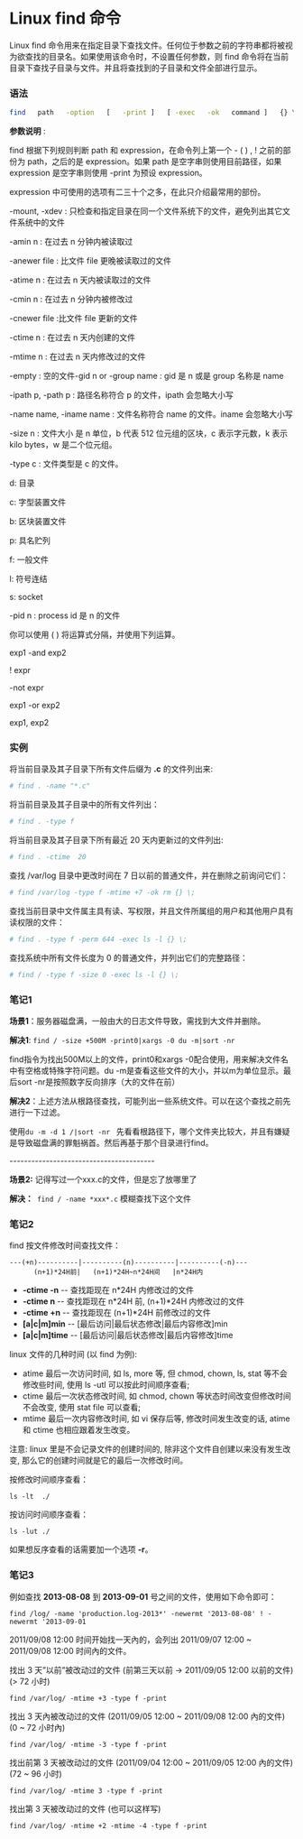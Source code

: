 # Linux find 命令

Linux find 命令用来在指定目录下查找文件。任何位于参数之前的字符串都将被视为欲查找的目录名。如果使用该命令时，不设置任何参数，则 find 命令将在当前目录下查找子目录与文件。并且将查找到的子目录和文件全部进行显示。

### 语法

```bash
find   path   -option   [   -print ]   [ -exec   -ok   command ]   {} \;
```

**参数说明** :

find 根据下列规则判断 path 和 expression，在命令列上第一个 - ( ) , ! 之前的部份为 path，之后的是 expression。如果 path 是空字串则使用目前路径，如果 expression 是空字串则使用 -print 为预设 expression。

expression 中可使用的选项有二三十个之多，在此只介绍最常用的部份。

-mount, -xdev : 只检查和指定目录在同一个文件系统下的文件，避免列出其它文件系统中的文件

-amin n : 在过去 n 分钟内被读取过

-anewer file : 比文件 file 更晚被读取过的文件

-atime n : 在过去 n 天内被读取过的文件

-cmin n : 在过去 n 分钟内被修改过

-cnewer file :比文件 file 更新的文件

-ctime n : 在过去 n 天内创建的文件

-mtime n : 在过去 n 天内修改过的文件

-empty : 空的文件-gid n or -group name : gid 是 n 或是 group 名称是 name

-ipath p, -path p : 路径名称符合 p 的文件，ipath 会忽略大小写

-name name, -iname name : 文件名称符合 name 的文件。iname 会忽略大小写

-size n : 文件大小 是 n 单位，b 代表 512 位元组的区块，c 表示字元数，k 表示 kilo bytes，w 是二个位元组。

-type c : 文件类型是 c 的文件。

d: 目录

c: 字型装置文件

b: 区块装置文件

p: 具名贮列

f: 一般文件

l: 符号连结

s: socket

-pid n : process id 是 n 的文件

你可以使用 ( ) 将运算式分隔，并使用下列运算。

exp1 -and exp2

! expr

-not expr

exp1 -or exp2

exp1, exp2

### 实例

将当前目录及其子目录下所有文件后缀为 **.c** 的文件列出来:

```bash
# find . -name "*.c"
```

将当前目录及其子目录中的所有文件列出：

```bash
# find . -type f
```

将当前目录及其子目录下所有最近 20 天内更新过的文件列出:

```bash
# find . -ctime  20
```

查找 /var/log 目录中更改时间在 7 日以前的普通文件，并在删除之前询问它们：

```bash
# find /var/log -type f -mtime +7 -ok rm {} \;
```

查找当前目录中文件属主具有读、写权限，并且文件所属组的用户和其他用户具有读权限的文件：

```bash
# find . -type f -perm 644 -exec ls -l {} \;
```

查找系统中所有文件长度为 0 的普通文件，并列出它们的完整路径：

```bash
# find / -type f -size 0 -exec ls -l {} \;
```



### 笔记1

**场景1**：服务器磁盘满，一般由大的日志文件导致，需找到大文件并删除。

**解决1**: `find / -size +500M -print0|xargs -0 du -m|sort -nr`

find指令为找出500M以上的文件，print0和xargs -0配合使用，用来解决文件名中有空格或特殊字符问题。du -m是查看这些文件的大小，并以m为单位显示。最后sort -nr是按照数字反向排序（大的文件在前）

**解决2**：上述方法从根路径查找，可能列出一些系统文件。可以在这个查找之前先进行一下过滤。

使用`du -m -d 1 /|sort -nr ` 先看看根路径下，哪个文件夹比较大，并且有嫌疑是导致磁盘满的罪魁祸首。然后再基于那个目录进行find。

\----------------------------------------

**场景2:** 记得写过一个xxx.c的文件，但是忘了放哪里了

**解决：**` find / -name *xxx*.c` 模糊查找下这个文件



### 笔记2

find 按文件修改时间查找文件：

```
---(+n)----------|----------(n)----------|----------(-n)---
      (n+1)*24H前|   (n+1)*24H~n*24H间   |n*24H内
```

-  **-ctime -n** -- 查找距现在 n*24H 内修改过的文件
-  **-ctime n** -- 查找距现在 n*24H 前, (n+1)*24H 内修改过的文件
-  **-ctime +n** -- 查找距现在 (n+1)*24H 前修改过的文件
-  **[a|c|m]min** -- [最后访问|最后状态修改|最后内容修改]min
-  **[a|c|m]time** -- [最后访问|最后状态修改|最后内容修改]time

linux 文件的几种时间 (以 find 为例):

-  atime 最后一次访问时间, 如 ls, more 等, 但 chmod, chown, ls, stat 等不会修改些时间, 使用 ls -utl 可以按此时间顺序查看;
-  ctime 最后一次状态修改时间, 如 chmod, chown 等状态时间改变但修改时间不会改变, 使用 stat file 可以查看;
-  mtime 最后一次内容修改时间, 如 vi 保存后等, 修改时间发生改变的话, atime 和 ctime 也相应跟着发生改变。

注意: linux 里是不会记录文件的创建时间的, 除非这个文件自创建以来没有发生改变, 那么它的创建时间就是它的最后一次修改时间。

按修改时间顺序查看：

```
ls -lt  ./ 
```

按访问时间顺序查看：

```
ls -lut ./ 
```

如果想反序查看的话需要加一个选项 **-r**。



### 笔记3

例如查找 **2013-08-08** 到 **2013-09-01** 号之间的文件，使用如下命令即可：

```
find /log/ -name 'production.log-2013*' -newermt '2013-08-08' ! -newermt '2013-09-01
```

2011/09/08 12:00 时间开始找一天內的，会列出 2011/09/07 12:00 ~ 2011/09/08 12:00 时间內的文件。

找出 3 天”以前”被改动过的文件 (前第三天以前 → 2011/09/05 12:00 以前的文件) (> 72 小时)

```
find /var/log/ -mtime +3 -type f -print
```

找出 3 天內被改动过的文件 (2011/09/05 12:00 ~ 2011/09/08 12:00 內的文件) (0 ~ 72 小时內)

```
find /var/log/ -mtime -3 -type f -print
```

找出前第 3 天被改动过的文件 (2011/09/04 12:00 ~ 2011/09/05 12:00 內的文件) (72 ~ 96 小时)

```
find /var/log/ -mtime 3 -type f -print
```

找出第 3 天被改动过的文件 (也可以这样写)

```
find /var/log/ -mtime +2 -mtime -4 -type f -print
```